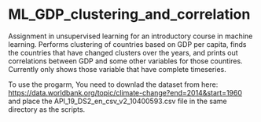 # ML_GDP_clustering_and_correlation
Assignment in unsupervised learning for an introductory course in machine learning. Performs clustering of countries based on GDP per capita, finds the countries that have changed clusters over the years, and prints out correlations between GDP and some other variables for those countires. Currently only shows those variable that have complete timeseries.

To use the progarm, You need to downlad the dataset from here: https://data.worldbank.org/topic/climate-change?end=2014&start=1960 and place the API_19_DS2_en_csv_v2_10400593.csv file in the same directory as the scripts.
